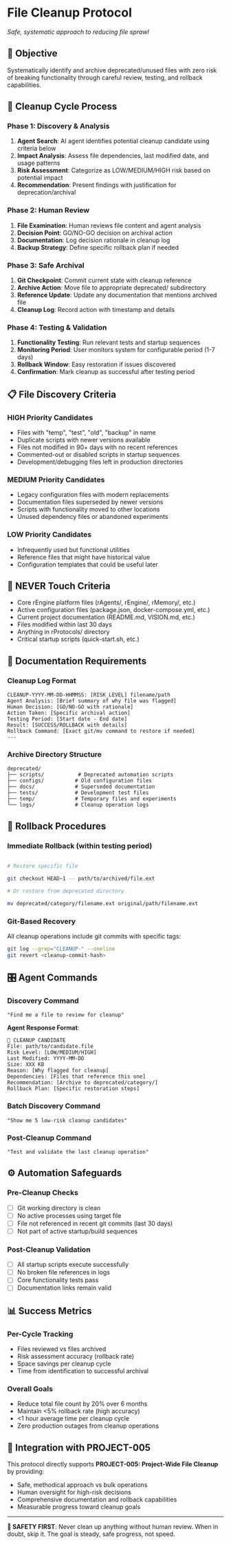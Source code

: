 # File Cleanup Protocol

*Safe, systematic approach to reducing file sprawl*

## 🎯 **Objective**

Systematically identify and archive deprecated/unused files with zero risk of breaking functionality through careful review, testing, and rollback capabilities.

## 🔄 **Cleanup Cycle Process**

### **Phase 1: Discovery & Analysis**

1. **Agent Search**: AI agent identifies potential cleanup candidate using criteria below
2. **Impact Analysis**: Assess file dependencies, last modified date, and usage patterns
3. **Risk Assessment**: Categorize as LOW/MEDIUM/HIGH risk based on potential impact
4. **Recommendation**: Present findings with justification for deprecation/archival

### **Phase 2: Human Review**

1. **File Examination**: Human reviews file content and agent analysis
2. **Decision Point**: GO/NO-GO decision on archival action
3. **Documentation**: Log decision rationale in cleanup log
4. **Backup Strategy**: Define specific rollback plan if needed

### **Phase 3: Safe Archival**

1. **Git Checkpoint**: Commit current state with cleanup reference
2. **Archive Action**: Move file to appropriate deprecated/ subdirectory
3. **Reference Update**: Update any documentation that mentions archived file
4. **Cleanup Log**: Record action with timestamp and details

### **Phase 4: Testing & Validation**

1. **Functionality Testing**: Run relevant tests and startup sequences
2. **Monitoring Period**: User monitors system for configurable period (1-7 days)
3. **Rollback Window**: Easy restoration if issues discovered
4. **Confirmation**: Mark cleanup as successful after testing period

## 📋 **File Discovery Criteria**

### **HIGH Priority Candidates**

- Files with "temp", "test", "old", "backup" in name
- Duplicate scripts with newer versions available
- Files not modified in 90+ days with no recent references
- Commented-out or disabled scripts in startup sequences
- Development/debugging files left in production directories

### **MEDIUM Priority Candidates**  

- Legacy configuration files with modern replacements
- Documentation files superseded by newer versions
- Scripts with functionality moved to other locations
- Unused dependency files or abandoned experiments

### **LOW Priority Candidates**

- Infrequently used but functional utilities
- Reference files that might have historical value
- Configuration templates that could be useful later

## 🚫 **NEVER Touch Criteria**

- Core rEngine platform files (rAgents/, rEngine/, rMemory/, etc.)
- Active configuration files (package.json, docker-compose.yml, etc.)  
- Current project documentation (README.md, VISION.md, etc.)
- Files modified within last 30 days
- Anything in rProtocols/ directory
- Critical startup scripts (quick-start.sh, etc.)

## 📝 **Documentation Requirements**

### **Cleanup Log Format**

```
CLEANUP-YYYY-MM-DD-HHMMSS: [RISK_LEVEL] filename/path
Agent Analysis: [Brief summary of why file was flagged]
Human Decision: [GO/NO-GO with rationale]
Action Taken: [Specific archival action]
Testing Period: [Start date - End date]
Result: [SUCCESS/ROLLBACK with details]
Rollback Command: [Exact git/mv command to restore if needed]
---
```

### **Archive Directory Structure**

```
deprecated/
├── scripts/           # Deprecated automation scripts
├── configs/          # Old configuration files  
├── docs/             # Superseded documentation
├── tests/            # Development test files
├── temp/             # Temporary files and experiments
└── logs/             # Cleanup operation logs
```

## 🔧 **Rollback Procedures**

### **Immediate Rollback (within testing period)**

```bash

# Restore specific file

git checkout HEAD~1 -- path/to/archived/file.ext

# Or restore from deprecated directory

mv deprecated/category/filename.ext original/path/filename.ext
```

### **Git-Based Recovery**

All cleanup operations include git commits with specific tags:

```bash
git log --grep="CLEANUP-" --oneline
git revert <cleanup-commit-hash>
```

## 🎛️ **Agent Commands**

### **Discovery Command**

```
"Find me a file to review for cleanup"
```

**Agent Response Format**:

```
📁 CLEANUP CANDIDATE
File: path/to/candidate.file
Risk Level: [LOW/MEDIUM/HIGH]
Last Modified: YYYY-MM-DD
Size: XXX KB
Reason: [Why flagged for cleanup]
Dependencies: [Files that reference this one]
Recommendation: [Archive to deprecated/category/]
Rollback Plan: [Specific restoration steps]
```

### **Batch Discovery Command**

```
"Show me 5 low-risk cleanup candidates"
```

### **Post-Cleanup Command**

```
"Test and validate the last cleanup operation"
```

## ⚙️ **Automation Safeguards**

### **Pre-Cleanup Checks**

- [ ] Git working directory is clean
- [ ] No active processes using target file
- [ ] File not referenced in recent git commits (last 30 days)
- [ ] Not part of active startup/build sequences

### **Post-Cleanup Validation**

- [ ] All startup scripts execute successfully
- [ ] No broken file references in logs
- [ ] Core functionality tests pass
- [ ] Documentation links remain valid

## 📊 **Success Metrics**

### **Per-Cycle Tracking**

- Files reviewed vs files archived
- Risk assessment accuracy (rollback rate)
- Space savings per cleanup cycle
- Time from identification to successful archival

### **Overall Goals**

- Reduce total file count by 20% over 6 months
- Maintain <5% rollback rate (high accuracy)
- <1 hour average time per cleanup cycle
- Zero production outages from cleanup operations

## 🎯 **Integration with PROJECT-005**

This protocol directly supports **PROJECT-005: Project-Wide File Cleanup** by providing:

- Safe, methodical approach vs bulk operations
- Human oversight for high-risk decisions  
- Comprehensive documentation and rollback capabilities
- Measurable progress toward cleanup goals

---

**🚨 SAFETY FIRST**: Never clean up anything without human review. When in doubt, skip it. The goal is steady, safe progress, not speed.
